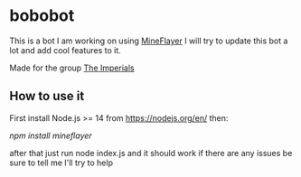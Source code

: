 # bobobot
This is a bot I am working on using [MineFlayer](https://github.com/PrismarineJS/mineflayer/tree/master/) I will try to update this bot a lot and add cool features to it.

Made for the group [The Imperials](https://discord.gg/tYMF7Rb5JY)

## How to use it
First install Node.js >= 14 from https://nodejs.org/en/ then:

_npm install mineflayer_

after that just run node index.js and it should work if there are any issues be sure to tell me I'll try to help
